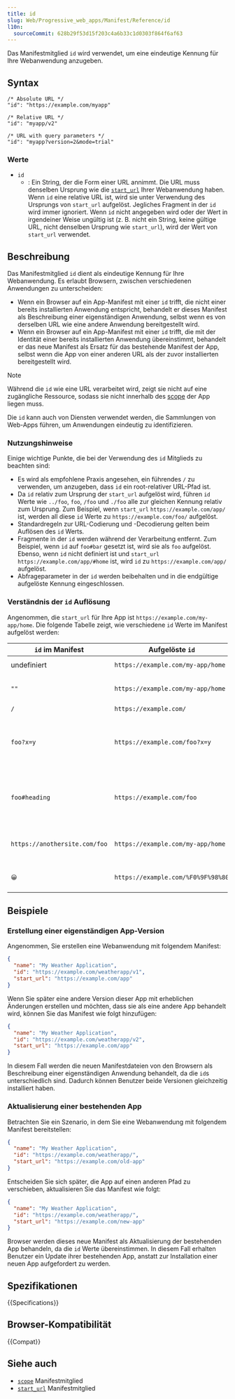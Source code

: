 ```yaml
---
title: id
slug: Web/Progressive_web_apps/Manifest/Reference/id
l10n:
  sourceCommit: 628b29f53d15f203c4a6b33c1d0303f864f6af63
---
```


Das Manifestmitglied `id` wird verwendet, um eine eindeutige Kennung für Ihre Webanwendung anzugeben.

## Syntax

```json-nolint
/* Absolute URL */
"id": "https://example.com/myapp"

/* Relative URL */
"id": "myapp/v2"

/* URL with query parameters */
"id": "myapp?version=2&mode=trial"
```

### Werte

- `id`
  - : Ein String, der die Form einer URL annimmt.
    Die URL muss denselben Ursprung wie die [`start_url`](/de/docs/Web/Progressive_web_apps/Manifest/Reference/start_url) Ihrer Webanwendung haben.
    Wenn `id` eine relative URL ist, wird sie unter Verwendung des Ursprungs von `start_url` aufgelöst. Jegliches Fragment in der `id` wird immer ignoriert.
    Wenn `id` nicht angegeben wird oder der Wert in irgendeiner Weise ungültig ist (z. B. nicht ein String, keine gültige URL, nicht denselben Ursprung wie `start_url`), wird der Wert von `start_url` verwendet.

## Beschreibung

Das Manifestmitglied `id` dient als eindeutige Kennung für Ihre Webanwendung. Es erlaubt Browsern, zwischen verschiedenen Anwendungen zu unterscheiden:

- Wenn ein Browser auf ein App-Manifest mit einer `id` trifft, die nicht einer bereits installierten Anwendung entspricht, behandelt er dieses Manifest als Beschreibung einer eigenständigen Anwendung, selbst wenn es von derselben URL wie eine andere Anwendung bereitgestellt wird.
- Wenn ein Browser auf ein App-Manifest mit einer `id` trifft, die mit der Identität einer bereits installierten Anwendung übereinstimmt, behandelt er das neue Manifest als Ersatz für das bestehende Manifest der App, selbst wenn die App von einer anderen URL als der zuvor installierten bereitgestellt wird.

> [!NOTE]
> Während die `id` wie eine URL verarbeitet wird, zeigt sie nicht auf eine zugängliche Ressource, sodass sie nicht innerhalb des [scope](/de/docs/Web/Progressive_web_apps/Manifest/Reference/scope) der App liegen muss.

Die `id` kann auch von Diensten verwendet werden, die Sammlungen von Web-Apps führen, um Anwendungen eindeutig zu identifizieren.

### Nutzungshinweise

Einige wichtige Punkte, die bei der Verwendung des `id` Mitglieds zu beachten sind:

- Es wird als empfohlene Praxis angesehen, ein führendes `/` zu verwenden, um anzugeben, dass `id` ein root-relativer URL-Pfad ist.
- Da `id` relativ zum Ursprung der `start_url` aufgelöst wird, führen `id` Werte wie `../foo`, `foo`, `/foo` und `./foo` alle zur gleichen Kennung relativ zum Ursprung. Zum Beispiel, wenn `start_url` `https://example.com/app/` ist, werden all diese `id` Werte zu `https://example.com/foo/` aufgelöst.
- Standardregeln zur URL-Codierung und -Decodierung gelten beim Auflösen des `id` Werts.
- Fragmente in der `id` werden während der Verarbeitung entfernt. Zum Beispiel, wenn `id` auf `foo#bar` gesetzt ist, wird sie als `foo` aufgelöst. Ebenso, wenn `id` nicht definiert ist und `start_url` `https://example.com/app/#home` ist, wird `id` zu `https://example.com/app/` aufgelöst.
- Abfrageparameter in der `id` werden beibehalten und in die endgültige aufgelöste Kennung eingeschlossen.

### Verständnis der `id` Auflösung

Angenommen, die `start_url` für Ihre App ist `https://example.com/my-app/home`. Die folgende Tabelle zeigt, wie verschiedene `id` Werte im Manifest aufgelöst werden:

| `id` im Manifest              | Aufgelöste `id`                    | Erklärung                                                                                        |
| ----------------------------- | ---------------------------------- | ------------------------------------------------------------------------------------------------ |
| undefiniert                   | `https://example.com/my-app/home`  | Standardmäßig als `start_url`                                                                    |
| `""`                          | `https://example.com/my-app/home`  | Leerer String wird als `start_url` aufgelöst                                                     |
| `/`                           | `https://example.com/`             | Root-relative URL                                                                                |
| `foo?x=y`                     | `https://example.com/foo?x=y`      | Relativer Pfad, aufgelöst gegen den Ursprung der `start_url` mit beibehaltenen Abfrageparametern |
| `foo#heading`                 | `https://example.com/foo`          | Relativer Pfad, aufgelöst gegen den Ursprung der `start_url` mit entferntem Fragment             |
| `https://anothersite.com/foo` | `https://example.com/my-app/home`  | Fremdursprungs-URL nicht erlaubt, fällt auf `start_url` zurück                                   |
| `😀`                          | `https://example.com/%F0%9F%98%80` | Nicht-ASCII-Zeichen in URL codiert                                                               |

## Beispiele

### Erstellung einer eigenständigen App-Version

Angenommen, Sie erstellen eine Webanwendung mit folgendem Manifest:

```json
{
  "name": "My Weather Application",
  "id": "https://example.com/weatherapp/v1",
  "start_url": "https://example.com/app"
}
```

Wenn Sie später eine andere Version dieser App mit erheblichen Änderungen erstellen und möchten, dass sie als eine andere App behandelt wird, können Sie das Manifest wie folgt hinzufügen:

```json
{
  "name": "My Weather Application",
  "id": "https://example.com/weatherapp/v2",
  "start_url": "https://example.com/app"
}
```

In diesem Fall werden die neuen Manifestdateien von den Browsern als Beschreibung einer eigenständigen Anwendung behandelt, da die `id`s unterschiedlich sind. Dadurch können Benutzer beide Versionen gleichzeitig installiert haben.

### Aktualisierung einer bestehenden App

Betrachten Sie ein Szenario, in dem Sie eine Webanwendung mit folgendem Manifest bereitstellen:

```json
{
  "name": "My Weather Application",
  "id": "https://example.com/weatherapp/",
  "start_url": "https://example.com/old-app"
}
```

Entscheiden Sie sich später, die App auf einen anderen Pfad zu verschieben, aktualisieren Sie das Manifest wie folgt:

```json
{
  "name": "My Weather Application",
  "id": "https://example.com/weatherapp/",
  "start_url": "https://example.com/new-app"
}
```

Browser werden dieses neue Manifest als Aktualisierung der bestehenden App behandeln, da die `id` Werte übereinstimmen. In diesem Fall erhalten Benutzer ein Update ihrer bestehenden App, anstatt zur Installation einer neuen App aufgefordert zu werden.

## Spezifikationen

{{Specifications}}

## Browser-Kompatibilität

{{Compat}}

## Siehe auch

- [`scope`](/de/docs/Web/Progressive_web_apps/Manifest/Reference/scope) Manifestmitglied
- [`start_url`](/de/docs/Web/Progressive_web_apps/Manifest/Reference/start_url) Manifestmitglied
